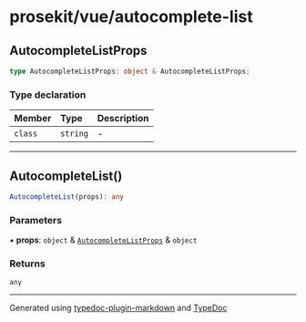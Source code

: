 # prosekit/vue/autocomplete-list

## AutocompleteListProps

```ts
type AutocompleteListProps: object & AutocompleteListProps;
```

### Type declaration

| Member | Type | Description |
| :------ | :------ | :------ |
| `class` | `string` | - |

***

## AutocompleteList()

```ts
AutocompleteList(props): any
```

### Parameters

▪ **props**: `object` & [`AutocompleteListProps`](../lit/autocomplete-list.md#autocompletelistprops) & `object`

### Returns

`any`

***

Generated using [typedoc-plugin-markdown](https://www.npmjs.com/package/typedoc-plugin-markdown) and [TypeDoc](https://typedoc.org/)
